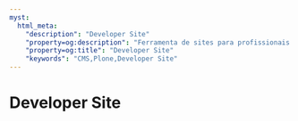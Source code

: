 ```yaml
---
myst:
  html_meta:
    "description": "Developer Site"
    "property=og:description": "Ferramenta de sites para profissionais de TI"
    "property=og:title": "Developer Site"
    "keywords": "CMS,Plone,Developer Site"
---
```


# Developer Site
